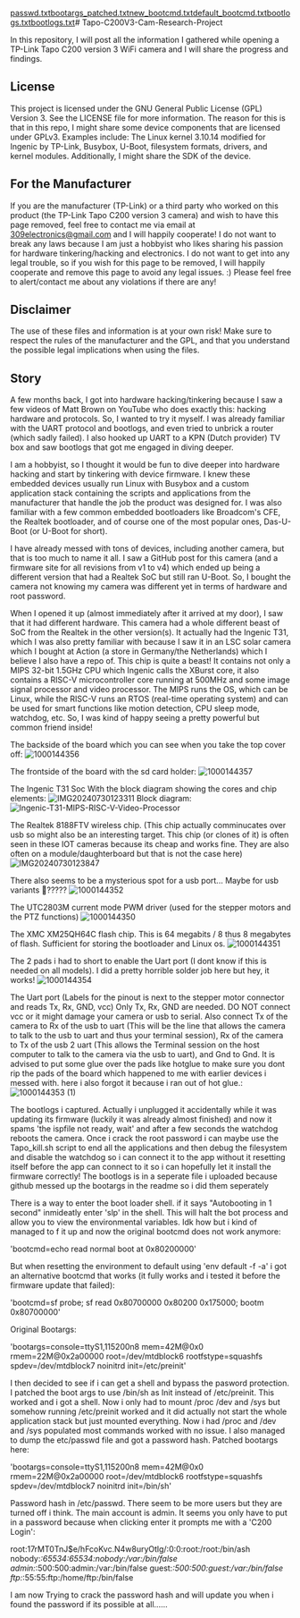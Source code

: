 [passwd.txt](https://github.com/user-attachments/files/16426704/passwd.txt)[bootargs_patched.txt](https://github.com/user-attachments/files/16426675/bootargs_patched.txt)[new_bootcmd.txt](https://github.com/user-attachments/files/16426651/new_bootcmd.txt)[default_bootcmd.txt](https://github.com/user-attachments/files/16426635/default_bootcmd.txt)[bootlogs.txt](https://github.com/user-attachments/files/16426597/bootlogs.txt)[bootlogs.txt](https://github.com/user-attachments/files/16426533/bootlogs.txt)# Tapo-C200V3-Cam-Research-Project

In this repository, I will post all the information I gathered while opening a TP-Link Tapo C200 version 3 WiFi camera and I will share the progress and findings.

## License

This project is licensed under the GNU General Public License (GPL) Version 3. See the LICENSE file for more information. The reason for this is that in this repo, I might share some device components that are licensed under GPLv3. Examples include: The Linux kernel 3.10.14 modified for Ingenic by TP-Link, Busybox, U-Boot, filesystem formats, drivers, and kernel modules. Additionally, I might share the SDK of the device.

## For the Manufacturer

If you are the manufacturer (TP-Link) or a third party who worked on this product (the TP-Link Tapo C200 version 3 camera) and wish to have this page removed, feel free to contact me via email at 309electronics@gmail.com and I will happily cooperate! I do not want to break any laws because I am just a hobbyist who likes sharing his passion for hardware tinkering/hacking and electronics. I do not want to get into any legal trouble, so if you wish for this page to be removed, I will happily cooperate and remove this page to avoid any legal issues. :) Please feel free to alert/contact me about any violations if there are any!

## Disclaimer

The use of these files and information is at your own risk! Make sure to respect the rules of the manufacturer and the GPL, and that you understand the possible legal implications when using the files.

## Story

A few months back, I got into hardware hacking/tinkering because I saw a few videos of Matt Brown on YouTube who does exactly this: hacking hardware and protocols. So, I wanted to try it myself. I was already familiar with the UART protocol and bootlogs, and even tried to unbrick a router (which sadly failed). I also hooked up UART to a KPN (Dutch provider) TV box and saw bootlogs that got me engaged in diving deeper.

I am a hobbyist, so I thought it would be fun to dive deeper into hardware hacking and start by tinkering with device firmware. I knew these embedded devices usually run Linux with Busybox and a custom application stack containing the scripts and applications from the manufacturer that handle the job the product was designed for. I was also familiar with a few common embedded bootloaders like Broadcom's CFE, the Realtek bootloader, and of course one of the most popular ones, Das-U-Boot (or U-Boot for short).

I have already messed with tons of devices, including another camera, but that is too much to name it all. I saw a GitHub post for this camera (and a firmware site for all revisions from v1 to v4) which ended up being a different version that had a Realtek SoC but still ran U-Boot. So, I bought the camera not knowing my camera was different yet in terms of hardware and root password.

When I opened it up (almost immediately after it arrived at my door), I saw that it had different hardware. This camera had a whole different beast of SoC from the Realtek in the other version(s). It actually had the Ingenic T31, which I was also pretty familiar with because I saw it in an LSC solar camera which I bought at Action (a store in Germany/the Netherlands) which I believe I also have a repo of. This chip is quite a beast! It contains not only a MIPS 32-bit 1.5GHz CPU which Ingenic calls the XBurst core, it also contains a RISC-V microcontroller core running at 500MHz and some image signal processor and video processor. The MIPS runs the OS, which can be Linux, while the RISC-V runs an RTOS (real-time operating system) and can be used for smart functions like motion detection, CPU sleep mode, watchdog, etc. So, I was kind of happy seeing a pretty powerful but common friend inside!


The backside of the board which you can see when you take the top cover off:
![1000144356](https://github.com/user-attachments/assets/c6e4cee3-9c50-4893-be3d-abfd11f0ee60)

The frontside of the board with the sd card holder:
![1000144357](https://github.com/user-attachments/assets/1bd5ec8d-7043-4399-8005-8b2ebd4ba042)


The Ingenic T31 Soc With the block diagram showing the cores and chip elements:
![IMG20240730123311](https://github.com/user-attachments/assets/6c22a935-b956-4bcf-8d64-7f0c0d113c06)
Block diagram:
![Ingenic-T31-MIPS-RISC-V-Video-Processor](https://github.com/user-attachments/assets/5c20e486-ac17-4bf4-b240-1351b4af31da)


The Realtek 8188FTV wireless chip. (This chip actually comminucates over usb so might also be an interesting target. This chip (or clones of it) is often seen in these IOT cameras because its cheap and works fine. They are also often on a module/daughterboard but that is not the case here)
![IMG20240730123847](https://github.com/user-attachments/assets/e714b2dc-4498-4f04-8fd6-d562469d493d)


There also seems to be a mysterious spot for a usb port... Maybe for usb variants 🤔?????
![1000144352](https://github.com/user-attachments/assets/03d8e03e-d62f-42f4-abad-5aa3c1048393)


The UTC2803M current mode PWM driver (used for the stepper motors and the PTZ functions)
![1000144350](https://github.com/user-attachments/assets/0de38db3-e698-4f3b-85c8-72508059fa0f)


The XMC XM25QH64C flash chip. This is 64 megabits / 8 thus 8 megabytes of flash. Sufficient for storing the bootloader and Linux os.
![1000144351](https://github.com/user-attachments/assets/7ab30ed1-dfbc-4cfa-89cb-125c0069ec55)


The 2 pads i had to short to enable the Uart port (I dont know if this is needed on all models). I did a pretty horrible solder job here but hey, it works!
![1000144354](https://github.com/user-attachments/assets/0d8e54bf-fd07-4d85-a0e3-a3fc26ff1d37)


The Uart port (Labels for the pinout is next to the stepper motor connector and reads Tx, Rx, GND, vcc) Only Tx, Rx, GND are needed. DO NOT connect vcc or it might damage your camera or usb to serial. Also connect Tx of the camera to Rx of the usb to uart (This will be the line that allows the camera to talk to the usb to uart and thus your terminal session), Rx of the camera to Tx of the usb 2 uart (This allows the Terminal session on the host computer to talk to the camera via the usb to uart), and Gnd to Gnd. It is advised to put some glue over the pads like hotglue to make sure you dont rip the pads of the board which happened to me with earlier devices i messed with. here i also forgot it because i ran out of hot glue.:
![1000144353 (1)](https://github.com/user-attachments/assets/0ba6a419-e921-4232-907d-10e0311594bd)


The bootlogs i captured. Actually i unplugged it accidentally while it was updating its firmware (luckily it was already almost finished) and now it spams 'the ispfile not ready, wait' and after a few seconds the watchdog reboots the camera. Once i crack the root password i can maybe use the Tapo_kill.sh script to end all the applications and then debug the filesystem and disable the watchdog so i can connect it to the app without it resetting itself before the app can connect to it so i can hopefully let it install the firmware correctly! The bootlogs is in a seperate file i uploaded because github messed up the bootargs in the readme so i did them seperately


There is a way to enter the boot loader shell. if it says "Autobooting in 1 second" inmideatly enter 'slp' in the shell. This will halt the bot process and allow you to view the environmental variables.
Idk how but i kind of managed to f it up and now the original bootcmd does not work anymore:

'bootcmd=echo read normal boot at 0x80200000'

But when resetting the environment to default using 'env default -f -a' i got an alternative bootcmd that works (it fully works and i tested it before the firmware update that failed):

'bootcmd=sf probe; sf read 0x80700000 0x80200 0x175000; bootm 0x80700000'

Original Bootargs:

'bootargs=console=ttyS1,115200n8 mem=42M@0x0 rmem=22M@0x2a00000 root=/dev/mtdblock6 rootfstype=squashfs spdev=/dev/mtdblock7 noinitrd init=/etc/preinit'


I then decided to see if i can get a shell and bypass the pasword protection. I patched the boot args to use /bin/sh as Init instead of /etc/preinit. This worked and i got a shell. Now i only had to mount /proc /dev and /sys but somehow running /etc/preinit worked and it did actually not start the whole application stack but just mounted everything. Now i had /proc and /dev and /sys populated most commands worked with no issue. I also managed to dump the etc/passwd file and got a password hash. Patched bootargs here:

'bootargs=console=ttyS1,115200n8 mem=42M@0x0 rmem=22M@0x2a00000 root=/dev/mtdblock6 rootfstype=squashfs spdev=/dev/mtdblock7 noinitrd init=/bin/sh'

Password hash in /etc/passwd. There seem to be more users but they are turned off i think. The main account is admin. It seems you only have to put in a password because when clicking enter it prompts me with a 'C200 Login':

root:$1$7rMT0TnJ$e/hFcoKvc.N4w8uryOtlg/:0:0:root:/root:/bin/ash
nobody:*:65534:65534:nobody:/var:/bin/false
admin:*:500:500:admin:/var:/bin/false
guest:*:500:500:guest:/var:/bin/false
ftp:*:55:55:ftp:/home/ftp:/bin/false

I am now Trying to crack the password hash and will update you when i found the password if its possible at all......










